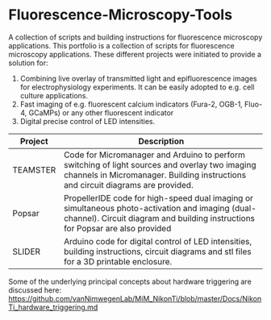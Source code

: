 # Fluorescence-Microscopy-Tools
A collection of scripts and building instructions for fluorescence microscopy applications.
This portfolio is a collection of scripts for fluorescence microscopy applications. 
These different projects were initiated to provide a solution for:
1. Combining live overlay of transmitted light and epifluorescence images for electrophysiology experiments. It can be easily  adopted to e.g. cell culture applications.  
1. Fast imaging of e.g. fluorescent calcium indicators (Fura-2, OGB-1, Fluo-4, GCaMPs) or any other fluorescent indicator 
1. Digital precise control of LED intensities.



Project | Description
------------ | -------------
TEAMSTER | Code for Micromanager and Arduino to perform switching of light sources and overlay two imaging channels in Micromanager. Building instructions and circuit diagrams are provided.
Popsar | PropellerIDE code for high-speed dual imaging or simultaneous photo-activation and imaging (dual-channel). Circuit diagram and building instructions for Popsar are also provided
SLIDER | Arduino code for digital control of LED intensities, building instructions, circuit diagrams and stl files for a 3D printable enclosure.


Some of the underlying principal concepts about hardware triggering are discussed here:
https://github.com/vanNimwegenLab/MiM_NikonTi/blob/master/Docs/NikonTi_hardware_triggering.md
